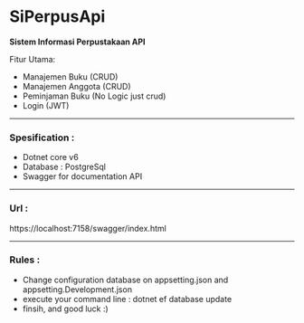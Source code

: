 # SiPerpusApi

**Sistem Informasi Perpustakaan API**

Fitur Utama:
- Manajemen Buku (CRUD)
- Manajemen Anggota (CRUD)
- Peminjaman Buku (No Logic just crud)
- Login (JWT)

****
### Spesification :
- Dotnet core v6
- Database : PostgreSql
- Swagger for documentation API

****
### Url :
https://localhost:7158/swagger/index.html

****
### Rules :
- Change configuration database on appsetting.json and appsetting.Development.json
- execute your command line : dotnet ef database update
- finsih, and good luck :)

